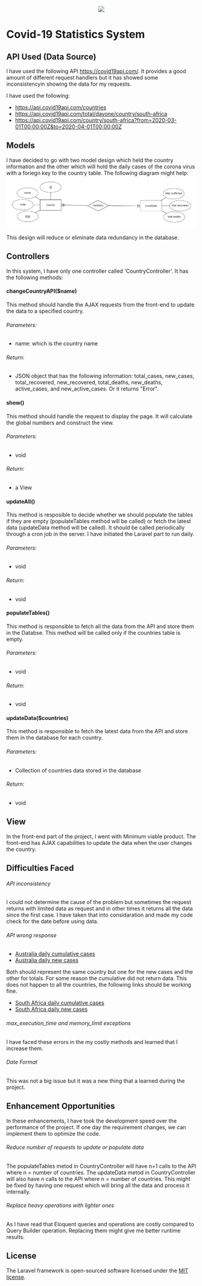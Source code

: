 <p align="center"><img src="https://res.cloudinary.com/dtfbvvkyp/image/upload/v1566331377/laravel-logolockup-cmyk-red.svg" width="400"></p>

# Covid-19 Statistics System

## API Used (Data Source)

I have used the following API <a href="https://covid19api.com/">https://covid19api.com/</a>. It provides a good amount of different request handlers but it has showed some inconsistencyin showing the data for my requests.

I have used the following:
- <a href="https://api.covid19api.com/countries">https://api.covid19api.com/countries</a>
- <a href="https://api.covid19api.com/total/dayone/country/south-africa">https://api.covid19api.com/total/dayone/country/south-africa</a>
- <a href="https://api.covid19api.com/country/south-africa?from=2020-03-01T00:00:00Z&to=2020-04-01T00:00:00Z">https://api.covid19api.com/country/south-africa?from=2020-03-01T00:00:00Z&to=2020-04-01T00:00:00Z</a>

## Models

I have decided to go with two model design which held the country information and the other which will hold the daily cases of the corona virus with a foriegn key to the country table. 
The following diagram might help:
![ER diagram](image.png)

This design will reduce or eliminate data redundancy in the database.

## Controllers

In this system, I have only one controller called 'CountryController'. It has the following methods:

#### changeCountryAPI($name)

This method should handle the AJAX requests from the front-end to update the data to a specified country.

###### Parameters:

- name: which is the country name

###### Return:

- JSON object that has the following information: total_cases, new_cases, total_recovered, new_recovered, total_deaths, new_deaths, active_cases, and new_active_cases. Or it returns "Error".

#### show()

This method should handle the request to display the page. It will calculate the global numbers and construct the view.

###### Parameters:

- void

###### Return:

- a View

#### updateAll()

This method is resposible to decide whether we should populate the tables if they are empty (populateTables method will be called) or fetch the latest data (updateData method will be called). It should be called periodically through a cron job in the server. I have initiated the Laravel part to run daily.

###### Parameters:

- void

###### Return:

- void

#### populateTables()

This method is responsible to fetch all the data from the API and store them in the Databse. This method will be called only if the countries table is empty.

###### Parameters:

- void

###### Return:

- void

#### updateData($countries)

This method is responsible to fetch the latest data from the API and store them in the database for each country.

###### Parameters:

- Collection of countries data stored in the database

###### Return:

- void

## View

In the front-end part of the project, I went with Minimum viable product. The front-end has AJAX capabilities to update the data when the user changes the country.

## Difficulties Faced

###### API inconsistency

I could not determine the cause of the problem but sometimes the request returns with limited data as request and in other times it returns all the data since the first case. I have taken that into considaration and made my code check for the date before using data.

###### API wrong response

- <a href="https://api.covid19api.com/total/dayone/country/au">Australia daily cumulative cases</a>
- <a href="https://api.covid19api.com/dayone/country/au">Australia daily new cases</a>

Both should represent the same country but one for the new cases and the other for totals. For some reason the cumulative did not return data. This does not happen to all the countries, the following links should be working fine.

- <a href="https://api.covid19api.com/total/dayone/country/za">South Africa daily cumulative cases</a>
- <a href="https://api.covid19api.com/dayone/country/za">South Africa daily new cases</a>

###### max_execution_time and memory_limit exceptions

I have faced these errors in the my costly methods and learned that I increase them.

###### Date Format

This was not a big issue but it was a new thing that a learned during the project.

## Enhancement Opportunities

In these enhancements, I have took the development speed over the performance of the project. If one day the requirement changes, we can implement them to optimize the code.

###### Reduce number of requests to update or populate data

The populateTables metod in CountryController will have n+1 calls to the API where n = number of countries. The updateData metod in CountryController will also have n calls to the API where n = number of countries. This might be fixed by having one request which will bring all the data and process it internally.

###### Replace heavy operations with lighter ones

As I have read that Eloquent queries and operations are costly compared to Query Builder operation. Replacing them might give me better runtime results.

## License

The Laravel framework is open-sourced software licensed under the [MIT license](https://opensource.org/licenses/MIT).
